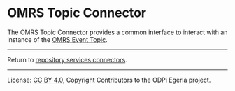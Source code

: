 <!-- SPDX-License-Identifier: CC-BY-4.0 -->
<!-- Copyright Contributors to the ODPi Egeria project. -->

# OMRS Topic Connector

The OMRS Topic Connector provides a common interface to
interact with an instance of the
[OMRS Event Topic](../../omrs-event-topic.md).


----
Return to [repository services connectors](.).

----
License: [CC BY 4.0](https://creativecommons.org/licenses/by/4.0/),
Copyright Contributors to the ODPi Egeria project.

